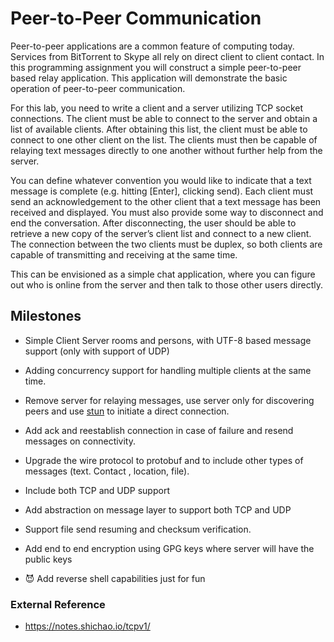 # Peer-to-Peer Communication

Peer-to-peer applications are a common feature of computing today. Services from BitTorrent to Skype all rely on direct client to client contact. In this programming assignment you will construct a simple peer-to-peer based relay application. This application will demonstrate the basic operation of peer-to-peer communication.

For this lab, you need to write a client and a server utilizing TCP socket connections. The client must be able to connect to the server and obtain a list of available clients. After obtaining this list, the client must be able to connect to one other client on the list. The clients must then be capable of relaying text messages directly to one another without further help from the server.

You can define whatever convention you would like to indicate that a text message is complete (e.g. hitting [Enter], clicking send). Each client must send an acknowledgement to the other client that a text message has been received and displayed. You must also provide some way to disconnect and end the conversation. After disconnecting, the user should be able to retrieve a new copy of the server’s client list and connect to a new client. The connection between the two clients must be duplex, so both clients are capable of transmitting and receiving at the same time.

This can be envisioned as a simple chat application, where you can figure out who is online from the server and then talk to those other users directly.

## Milestones

- Simple Client Server rooms and persons, with UTF-8 based message support (only with support of UDP)

- Adding concurrency support for handling multiple clients at the same time.
- Remove server for relaying messages, use server only for discovering peers and use [stun](https://www.3cx.com/pbx/what-is-a-stun-server/) to initiate a direct connection.
- Add ack and reestablish connection in case of failure and resend messages on connectivity.
- Upgrade the wire protocol to protobuf and to include other types of messages (text. Contact , location, file).

- Include both TCP and UDP support

- Add abstraction on message layer to support both TCP and UDP

- Support file send resuming and checksum verification.
- Add end to end encryption using GPG keys where server will have the public keys
- 😈 Add reverse shell capabilities just for fun

### External Reference

- https://notes.shichao.io/tcpv1/
